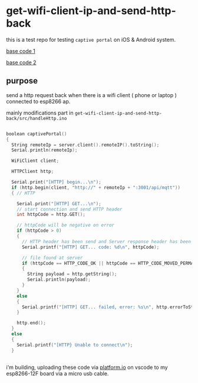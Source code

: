 # get-wifi-client-ip-and-send-http-back

this is a test repo for testing `captive portal` on iOS & Android system.

[base code 1](https://github.com/esp8266/Arduino/tree/master/libraries/DNSServer/examples/CaptivePortalAdvanced)

[base code 2](https://github.com/esp8266/Arduino/blob/master/libraries/ESP8266HTTPClient/examples/BasicHttpClient/BasicHttpClient.ino#L43-L73)

## purpose

send a http request back when there is a wifi client ( phone or laptop ) connected to esp8266 ap.

mainly modifications part in `get-wifi-client-ip-and-send-http-back/src/handleHttp.ino`

```cpp

boolean captivePortal()
{
  String remoteIp = server.client().remoteIP().toString();
  Serial.println(remoteIp);

  WiFiClient client;

  HTTPClient http;

  Serial.print("[HTTP] begin...\n");
  if (http.begin(client, "http://" + remoteIp + ":3001/api/mqtt"))
  { // HTTP

    Serial.print("[HTTP] GET...\n");
    // start connection and send HTTP header
    int httpCode = http.GET();

    // httpCode will be negative on error
    if (httpCode > 0)
    {
      // HTTP header has been send and Server response header has been handled
      Serial.printf("[HTTP] GET... code: %d\n", httpCode);

      // file found at server
      if (httpCode == HTTP_CODE_OK || httpCode == HTTP_CODE_MOVED_PERMANENTLY)
      {
        String payload = http.getString();
        Serial.println(payload);
      }
    }
    else
    {
      Serial.printf("[HTTP] GET... failed, error: %s\n", http.errorToString(httpCode).c_str());
    }

    http.end();
  }
  else
  {
    Serial.printf("[HTTP} Unable to connect\n");
  }


```

##

i'm building, uploading these code via [platform.io](https://docs.platformio.org/en/latest/integration/ide/vscode.html#quick-start) on vscode to my esp8266-12F board via a micro usb cable.
